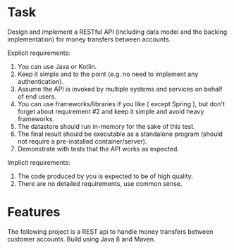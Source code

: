# Task

Design and implement a RESTful API (including data model and the backing implementation) for
money transfers between accounts.

Explicit requirements:

1. You can use Java or Kotlin.
2. Keep it simple and to the point (e.g. no need to implement any authentication).
3. Assume the API is invoked by multiple systems and services on behalf of end users.
4. You can use frameworks/libraries if you like ( except Spring ), but don't forget about
requirement #2 and keep it simple and avoid heavy frameworks.
5. The datastore should run in-memory for the sake of this test.
6. The final result should be executable as a standalone program (should not require a
pre-installed container/server).
7. Demonstrate with tests that the API works as expected.

Implicit requirements:

1. The code produced by you is expected to be of high quality.
2. There are no detailed requirements, use common sense.

# Features

The following project is a REST api to handle money transfers between customer accounts.
Build using Java 8 and Maven.
